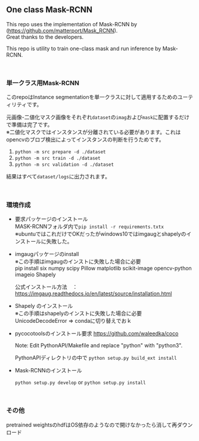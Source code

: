 ## One class Mask-RCNN

This repo uses the implementation of Mask-RCNN by (https://github.com/matterport/Mask_RCNN).<br>
Great thanks to the developers.

This repo is utility to train one-class mask and run inference by Mask-RCNN.

<br>

### 単一クラス用Mask-RCNN
このrepoはInstance segmentationを単一クラスに対して適用するためのユーティリティです。

元画像-二値化マスク画像をそれぞれ`dataset`の`imag`および`mask`に配置するだけで準備は完了です。<br>
※二値化マスクではインスタンスが分離されている必要があります。これはopencvのブロブ検出によってインスタンスの判断を行うためです。

1. `python -m src prepare -d ./dataset`
2. `python -m src train -d ./dataset`
3. `python -m src validation -d ./dataset`

結果はすべて`dataset/logs`に出力されます。

<br>

### 環境作成
- 要求パッケージのインストール<br>
    MASK-RCNNフォルダ内で`pip install -r requirements.txtx`<br>
    ※ubuntuではこれだけでOKだったがwindows10ではimgaugとshapelyのインストールに失敗した。

- imgaugパッケージのinstall<br>
※この手順はimgaugのインストに失敗した場合に必要<br>
pip install six numpy scipy Pillow matplotlib scikit-image opencv-python imageio Shapely

    公式インストール方法　：　https://imgaug.readthedocs.io/en/latest/source/installation.html

- Shapely のインストール<br>
※この手順はshapelyのインストに失敗した場合に必要<br>
UnicodeDecodeError => condaに切り替えでおｋ

- pycocotoolsのインストール要求
https://github.com/waleedka/coco

    Note: Edit PythonAPI/Makefile and replace "python" with "python3".


    PythonAPIディレクトリの中で
    `python setup.py build_ext install`

- Mask-RCNNのインストール

    `python setup.py develop` or `python setup.py install`


<br>

### その他
pretrained weightsのhdfはOS依存のようなので開けなかったら消して再ダウンロード
